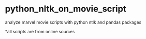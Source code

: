 # python_nltk_on_movie_script
analyze marvel movie scripts with python ntlk and pandas packages

*all scripts are from online sources
